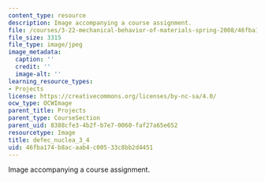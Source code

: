 ```yaml
---
content_type: resource
description: Image accompanying a course assignment.
file: /courses/3-22-mechanical-behavior-of-materials-spring-2008/46fba174b8acaab4c00533c8bb2d4451_defec_nuclea_3_4.jpg
file_size: 3315
file_type: image/jpeg
image_metadata:
  caption: ''
  credit: ''
  image-alt: ''
learning_resource_types:
- Projects
license: https://creativecommons.org/licenses/by-nc-sa/4.0/
ocw_type: OCWImage
parent_title: Projects
parent_type: CourseSection
parent_uid: 8388cfe3-4b2f-b7e7-0060-faf27a65e652
resourcetype: Image
title: defec_nuclea_3_4
uid: 46fba174-b8ac-aab4-c005-33c8bb2d4451
---
```

Image accompanying a course assignment.